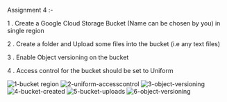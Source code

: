 Assignment 4 :- 
 
1 . Create a Google Cloud Storage Bucket (Name can be chosen by you) in single region

2 . Create a folder and Upload some files into the bucket (i.e any text files)

3 . Enable Object versioning on the bucket

4 . Access control for the bucket should be set to Uniform

![1-bucket region](https://user-images.githubusercontent.com/26878098/226101390-f59d8ce9-327c-4371-9a11-c61e15cc6075.jpg)
![2-uniform-accesscontrol](https://user-images.githubusercontent.com/26878098/226101391-dcf5cb2f-a0f6-4023-940d-f274a3e00bce.jpg)
![3-object-versioning](https://user-images.githubusercontent.com/26878098/226101385-e4291b51-3894-453c-857c-04d7fa3803aa.jpg)
![4-bucket-created](https://user-images.githubusercontent.com/26878098/226101386-5289c03c-5405-4e79-9a8c-bb443c0a3663.jpg)
![5-bucket-uploads](https://user-images.githubusercontent.com/26878098/226101387-b21035ac-0340-408e-a0db-bb5e97e0c058.jpg)
![6-object-versioning](https://user-images.githubusercontent.com/26878098/226101389-a8ffcfa8-684d-44e3-9fd6-1d516f385c07.jpg)

